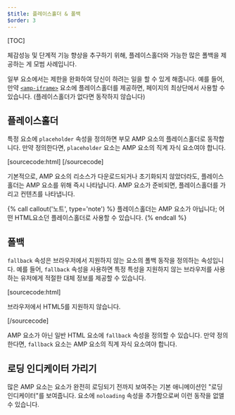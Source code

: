 ```yaml
---
$title: 플레이스홀더 & 폴백
$order: 3
---
```

[TOC]

체감성능 및 단계적 기능 향상을 추구하기 위해,
플레이스홀더와 가능한 많은 폴백을 제공하는 게 모범 사례입니다.

일부 요소에서는 제한을 완화하여 당신이 하려는 일을 할 수 있게 해줍니다.
예를 들어, 만약 [`<amp-iframe>`](/docs/reference/components/amp-iframe.html#iframe-with-placeholder) 요소에 플레이스홀더를 제공하면,
페이지의 최상단에서 사용할 수 있습니다. (플레이스홀더가 없다면 동작하지 않습니다)

## 플레이스홀더

특정 요소에 `placeholder` 속성을 정의하면 부모 AMP 요소의 플레이스홀더로 동작합니다.
만약 정의한다면, `placeholder` 요소는 AMP 요소의 직계 자식 요소여야 합니다.

[sourcecode:html]
<amp-anim src="animated.gif" width=466 height=355 layout="responsive">
    <amp-img placeholder src="preview.png" layout="fill"></amp-img>
</amp-anim>
[/sourcecode]

기본적으로, AMP 요소의 리소스가 다운로드되거나 초기화되지 않았더라도,
플레이스홀더는 AMP 요소를 위해 즉시 나타납니다.
AMP 요소가 준비되면, 플레이스홀더를 가리고 컨텐츠를 나타냅니다.

{% call callout('노트', type='note') %}
플레이스홀더는 AMP 요소가 아닙니다; 어떤 HTML요소던 플레이스홀더로 사용할 수 있습니다.
{% endcall %}

## 폴백

`fallback` 속성은 브라우저에서 지원하지 않는 요소의 폴백 동작을 정의하는 속성입니다.
예를 들어, `fallback` 속성을 사용하면 특정 특성을 지원하지 않는 브라우저를 사용하는 유저에게 적절한 대체 정보를 제공할 수 있습니다.


[sourcecode:html]
<amp-video width=400 height=300 src="https://yourhost.com/videos/myvideo.mp4"
    poster="myvideo-poster.jpg">
  <div fallback>
    <p>브라우저에서 HTML5를 지원하지 않습니다.</p>
  </div>
</amp-video>
[/sourcecode]

AMP 요소가 아닌 일반 HTML 요소에 `fallback` 속성을 정의할 수 있습니다.
만약 정의한다면, `fallback` 요소는 AMP 요소의 직계 자식 요소여야 합니다.

## 로딩 인디케이터 가리기

많은 AMP 요소는 요소가 완전히 로딩되기 전까지 보여주는 기본 애니메이션인 "로딩 인디케이터"를 보여줍니다.
요소에 `noloading` 속성을 추가함으로써 이런 동작을 없앨 수 있습니다.
